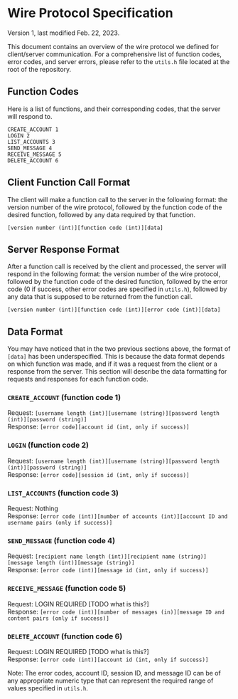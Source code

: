 # Wire Protocol Specification

Version 1, last modified Feb. 22, 2023.

This document contains an overview of the wire protocol we defined for client/server communication. For a comprehensive list of function codes, error codes, and server errors, please refer to the `utils.h` file located at the root of the repository.

## Function Codes

Here is a list of functions, and their corresponding codes, that the server will respond to.
```
CREATE_ACCOUNT 1
LOGIN 2
LIST_ACCOUNTS 3
SEND_MESSAGE 4
RECEIVE_MESSAGE 5
DELETE_ACCOUNT 6
```

## Client Function Call Format

The client will make a function call to the server in the following format: the version number of the wire protocol, followed by the function code of the desired function, followed by any data required by that function.
```
[version number (int)][function code (int)][data]
```

## Server Response Format

After a function call is received by the client and processed, the server will respond in the following format: the version number of the wire protocol, followed by the function code of the desired function, followed by the error code (0 if success, other error codes are specified in `utils.h`), followed by any data that is supposed to be returned from the function call.
``` 
[version number (int)][function code (int)][error code (int)][data]
```

## Data Format

You may have noticed that in the two previous sections above, the format of `[data]` has been underspecified. This is because the data format depends on which function was made, and if it was a request from the client or a response from the server. This section will describe the data formatting for requests and responses for each function code.

### `CREATE_ACCOUNT` (function code 1)
Request: `[username length (int)][username (string)][password length (int)][password (string)]`  
Response: `[error code][account id (int, only if success)]`

### `LOGIN` (function code 2)
Request: `[username length (int)][username (string)][password length (int)][password (string)]`  
Response: `[error code][session id (int, only if success)]`

### `LIST_ACCOUNTS` (function code 3)
Request: Nothing  
Response: `[error code (int)][number of accounts (int)][account ID and username pairs (only if success)]`

### `SEND_MESSAGE` (function code 4)
Request: `[recipient name length (int)][recipient name (string)][message length (int)][message (string)]`  
Response: `[error code (int)][message id (int, only if success)]`

### `RECEIVE_MESSAGE` (function code 5)
Request: LOGIN REQUIRED [TODO what is this?]  
Response: `[error code (int)][number of messages (in)][message ID and content pairs (only if success)]`

### `DELETE_ACCOUNT` (function code 6)
Request: LOGIN REQUIRED [TODO what is this?]  
Response: `[error code (int)][account id (int, only if success)]`

Note: The error codes, account ID, session ID, and message ID can be of any appropriate numeric type that can represent the required range of values specified in `utils.h`.
